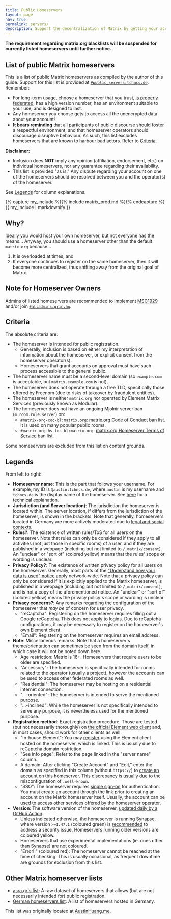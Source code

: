 ```yaml
---
title: Public Homeservers
layout: page
nav: true
permalink: servers/
description: Support the decentralization of Matrix by getting your account on an alternative homeserver!
---
```


<script>
document.addEventListener('DOMContentLoaded', (event) => {
  Array.from(document.getElementsByTagName("tr")).forEach(r => {
    let c = r.children;
    let i = 2;
    while(i < 4) {
      switch (c[i].textContent) {
        case "No":
          c[i].classList.add("red");
          break;
        case "Yes":
        case "CoC and ToS":
          c[i].classList.add("green");
          break;
        default:
          c[i].classList.add("orange");
      }
      i++;
    }
    i = r.children.length - 1;
    if (c[i].textContent == "Error!!")
      c[i].classList.add("red");
    else if (c[i].textContent.indexOf("Dendrite") == -1) {
      c[i].classList.add(parseFloat(c[i].textContent.substring(2)) >= 47.1 ? "green" : "orange");
    }
  })
})
</script>

**The requirement regarding matrix.org blacklists will be suspended for currently listed homeservers until further notice.**

## List of public Matrix homeservers

This is a list of public Matrix homeservers as compiled by the author of this guide. Support for this list is provided at [`#public_servers:tchncs.de`](https://matrix.to/#/#public_servers:tchncs.de). Remember:

* For long-term usage, choose a homeserver that you trust, [is properly federated](https://federationtester.matrix.org/), has a high version number, has an environment suitable to your use, and is designed to last.
* Any homeserver you choose gets to access all the unencrypted data about your account!
* **It bears reminding** that all participants of public discourse should foster a respectful environment, and that homeserver operators should discourage disruptive behaviour. As such, this list excludes homeservers that are known to harbour bad actors. Refer to [Criteria](#criteria).

**Disclaimer:**

* Inclusion does **NOT** imply any opinion (affiliation, endorsement, etc.) on individual homeservers, nor any guarantee regarding their availability.
* This list is provided "as is." Any dispute regarding your account on one of the homeservers should be resolved between you and the operator(s) of the homeserver.

See [Legends](#legends) for column explanations.

{% capture my_include %}{% include matrix_prod.md %}{% endcapture %}
{{ my_include | markdownify }}

## Why?

Ideally you would host your own homeserver, but not everyone has the means... Anyway, you should use a homeserver other than the default `matrix.org` because...

1. It is overloaded at times, and
2. If everyone continues to register on the same homeserver, then it will become more centralized, thus shifting away from the original goal of Matrix.
  
## Note for Homeserver Owners
  
Admins of listed homeservers are recommended to implement [MSC1929](https://github.com/matrix-org/matrix-doc/blob/hs/proposal-admin-contact-1/proposals/1929-admin-contact.md) and/or join [`#alladmins:grin.hu`](https://matrix.to/#/#alladmins:grin.hu).

## Criteria

The absolute criteria are:

* The homeserver is intended for public registration.
  * Generally, inclusion is based on either my interpretation of information about the homeserver, or explicit consent from the homeserver operator(s).
  * Homeservers that grant accounts on approval must have such process accessible to the general public.
* The homeserver name must be a second-level domain (so `example.com` is acceptable, but `matrix.example.com` is not).
* The homeserver does not operate through a free TLD, specifically those offered by Freenom (due to risks of takeover by fraudulent entities).
* The homeserver is neither `matrix.org` nor operated by Element Matrix Services (previously known as Modular).
* The homeserver does not have an ongoing Mjolnir server ban (`m.room.rule.server`) on:
  * `#matrix-org-coc-bl:matrix.org`: [matrix.org Code of Conduct](https://matrix.org/legal/code-of-conduct/) ban list. It is used on many popular public rooms.
  * `#matrix-org-hs-tos-bl:matrix.org`: [matrix.org Homeserver Terms of Service](https://matrix.org/legal/terms-and-conditions/) ban list.

Some homeservers are excluded from this list on content grounds.

## Legends

From left to right:

* **Homeserver name**: This is the part that follows your username. For example, my ID is `@austin:tchncs.de`, where `austin` is my username and `tchncs.de` is the display name of the homeserver. See [here](https://spec.matrix.org/v1.1/server-server-api/#resolving-server-names) for a technical explanation.
* **Jurisdiction (and Server location)**: The jurisdiction the homeserver is located within. The server location, if differs from the jurisdiction of the homeserver, is shown in the brackets. Note that generally, homeservers located in Germany are more actively moderated due to [legal and social contexts](https://en.wikipedia.org/wiki/Censorship_in_Germany#Re-unified_Germany_(1990%E2%80%93present)).
* **Rules?**: The existence of written rules/ToS for all users on the homeserver. Note that rules can only be considered if they apply to all activities (not just those in specific rooms) of a user, and if they are published in a webpage (including but not limited to `/_matrix/consent`). An "unclear" or "sort of" (colored yellow) means that the rules' scope or wording is unclear.
* **Privacy Policy?**: The existence of written privacy policy for all users on the homeserver. Generally, most parts of the ["Understand how your data is used" notice](https://matrix-client.matrix.org/_matrix/consent?v=1.0) apply network-wide. Note that a privacy policy can only be considered if it is explicitly applied to the Matrix homeserver, is published in a webpage (including but not limited to `/_matrix/consent`), and is not a copy of the aforementioned notice. An "unclear" or "sort of" (colored yellow) means the privacy policy's scope or wording is unclear.
* **Privacy concerns?**: Any remarks regarding the configuration of the homeserver that *may be* of concern for user privacy.
  * "reCaptcha": Registering on the homeserver requires filling out a Google reCaptcha. This does not apply to logins. Due to reCaptcha configurations, it may be necessary to register on the homeserver's own Element client.
  * "Email": Registering on the homeserver requires an email address.
* **Note**: Miscellaneous remarks. Note that a homeserver's theme/orientation can sometimes be seen from the domain itself, in which case it will not be noted down here.
  * Age restriction: Matrix is 16+. Homeservers that require users to be older are specified.
  * "Accessory": The homeserver is specifically intended for rooms related to the operator (usually a project), however the accounts can be used to access other federated rooms as well.
  * "Residential": The homeserver may be hosting on a residential internet connection.
  * "...-oriented": The homeserver is intended to serve the mentioned purpose.
  * "...-inclined": While the homeserver is not specifically intended to serve any purpose, it is nevertheless used for the mentioned purpose.
* **Registration method**: Exact registration procedure. Those are tested (but not necessarily thoroughly) on [the official Element web client](https://app.element.io) and, in most cases, should work for other clients as well.
  * "In-house Element": You may [register](../guide/#register-an-account) using the Element client hosted on the homeserver, which is linked. This is usually due to reCaptcha domain restriction.
  * "See info page": Refer to the page linked in the "server name" column.
  * A domain: After clicking "Create Account" and "Edit," enter the domain as specified in this column (without `https://`) to [create an account](../guide/#register-an-account) on this homeserver. This discrepancy is usually due to the misconfiguration of `.well-known`.
  * "SSO": The homeserver requires [single sign-on](https://en.wikipedia.org/wiki/Single_sign-on) for authentication. You must create an account through the link prior to creating an account on the Matrix homeserver itself. Usually, the account can be used to access other services offered by the homeserver operator.
* **Version**: The software version of the homeserver, [updated daily by a GitHub Action](https://github.com/austinhuang0131/austinhuang0131.github.io/blob/master/.github/workflows/matrix_ver.yml#L5).
  * Unless indicated otherwise, the homeserver is running Synapse, where version `>=1.47.1` (coloured green) is [recommended](https://matrix.org/blog/2021/11/23/synapse-1-47-1-released) to address a security issue. Homeservers running older versions are coloured yellow.
  * Homeservers that use experimental implementations (ie. ones other than Synapse) are not coloured.
  * "Error!!" (coloured red): The homeserver cannot be reached at the time of checking. This is usually occasional, as frequent downtime are grounds for exclusion from this list.

## Other Matrix homeserver lists

* [asra.gr's list](https://wiki.asra.gr/en:public_servers): A raw dataset of homeservers that allows (but are not necessarily intended for) public registration.
* [German homeservers list](https://fediverse.blog/~/FossMessenger/matrix-server): A list of homeservers hosted in Germany.

This list was originally located at [AustinHuang.me](https://austinhuang.me/matrix-homeservers.html).
